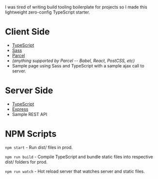 I was tired of writing build tooling boilerplate for projects so I made this lightweight zero-config TypeScript starter.

# Client Side
- [TypeScript](https://www.typescriptlang.org/)
- [Sass](https://www.npmjs.com/package/sass)
- [Parcel](https://parceljs.org/)
- *(anything supported by Parcel -- Babel, React, PostCSS, etc)*
- Sample page using Sass and TypeScript with a sample ajax call to server.

# Server Side
- [TypeScript](https://www.typescriptlang.org/)
- [Express](https://www.npmjs.com/package/express)
- Sample REST API

# NPM Scripts
`npm start` - Run dist/ files in prod.

`npm run build` - Compile TypeScript and bundle static files into respective dist/ folders for prod.

`npm run watch` - Hot reload server that watches server and static files.
